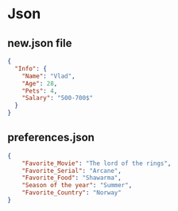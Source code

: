 # Json
## new.json file
```json
{
  "Info": {
    "Name": "Vlad",
    "Age": 28,
    "Pets": 4,
    "Salary": "500-700$"
  }
}
```
## preferences.json
```json
{
	"Favorite_Movie": "The lord of the rings",
	"Favorite_Serial": "Arcane",
	"Favorite_Food": "Shawarma",
	"Season of the year": "Summer",
	"Favorite_Country": "Norway"
}
```
